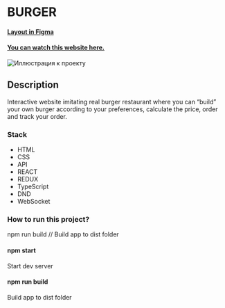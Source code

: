 # BURGER


#### [Layout in Figma](https://www.figma.com/file/vejDm3dVTUor3wBdNO137u/React-%2F-%D0%9F%D1%80%D0%BE%D0%B5%D0%BA%D1%82%D0%BD%D1%8B%D0%B5-%D0%B7%D0%B0%D0%B4%D0%B0%D1%87%D0%B8?node-id=20%3A158)
#### [You can watch this website here.](https://burger.nomoredomains.work/)



![Иллюстрация к проекту](https://i.ibb.co/N1fgQCb/2021-11-15-004656.png)

## Description

Interactive website imitating real burger restaurant where you can “build” your own burger according to your preferences,
calculate the price, order and track your order.

### Stack

- HTML
- CSS
- API
- REACT
- REDUX
- TypeScript
- DND
- WebSocket

### How to run this project? 

npm run build // Build app to dist folder

#### npm start

Start dev server

#### npm run build

Build app to dist folder

